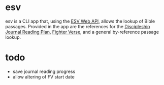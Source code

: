 # esv

esv is a CLI app that, using the [ESV Web API](http://www.esvapi.org/), allows the lookup of Bible passages. Provided
in the app are the references for the [Discipleship Journal Reading Plan](https://www.navigators.org/Tools/Bible%20Study%20Resources/Tools/The%20Bible%20Reading%20Plans), [Fighter Verse](http://fighterverses.com/),
and a general by-reference passage lookup.

# todo

  - save journal reading progress
  - allow altering of FV start date

